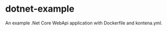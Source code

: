 dotnet-example
==============

An example .Net Core WebApi application with Dockerfile and kontena.yml.